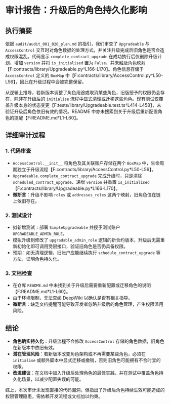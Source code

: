 # 审计报告：升级后的角色持久化影响

## 执行摘要

依据 `audit/audit_001_020_plan.md` 的指引，我们审查了 `Upgradeable` 与 `AccessControl` 交互时对角色数据的处理方式，并关注升级完成后旧角色是否会造成权限混乱。代码显示 `complete_contract_upgrade` 在成功执行后仅删除升级计划、增加 `version` 并将 `is_initialised` 置为 `False`，并未触及角色映射【F:contracts/library/Upgradeable.py†L166-L170】。角色信息存储于 `AccessControl` 定义的 `BoxMap` 中【F:contracts/library/AccessControl.py†L50-L56】，因此在升级过程中会被完整保留。

从逻辑上推导，若新版本调整了角色用途或取消某些角色，旧版授予的权限仍会存在，除非在升级后的 `initialise` 流程中显式清理或迁移这些角色。现有测试仅覆盖升级本身的状态变更【F:tests/library/Upgradeable.test.ts†L414-L458】，未验证升级后角色依旧有效的情况。README 中亦未搜索到关于升级后重新配置角色的提醒【F:README.md†L1-L60】。

## 详细审计过程

### 1. 代码审查
- `AccessControl.__init__` 将角色及其关联账户存储在两个 `BoxMap` 中，生命周期独立于升级流程【F:contracts/library/AccessControl.py†L50-L56】。
- `Upgradeable.complete_contract_upgrade` 完成升级时，只是清除 `scheduled_contract_upgrade`、递增 `version` 并重置 `is_initialised`【F:contracts/library/Upgradeable.py†L166-L170】。
- **微断言**：升级不影响 `roles` 或 `addresses_roles` 这两个映射，旧角色值在链上依旧存在。

### 2. 测试设计
- 拟新增测试：部署 `SimpleUpgradeable` 并授予测试账户 `UPGRADEABLE_ADMIN_ROLE`。
- 模拟升级到修改了 `upgradable_admin_role` 逻辑的新合约版本，升级后无需重新初始化即可调用受限接口，验证旧角色是否仍具备权限。
- 预期：如无清理逻辑，旧账户应能继续执行 `schedule_contract_upgrade` 等方法，证明角色持久化。

### 3. 文档检查
- 在仓库 `README.md` 中未找到关于升级后需要重新配置或迁移角色的说明【F:README.md†L1-L60】。
- 由于环境限制，无法查阅 DeepWiki 以确认是否有相关指导。
- **微断言**：缺乏文档提醒可能导致开发者忽略升级后的角色管理，产生权限滥用风险。

## 结论

- **角色确实持久化**：升级流程不会修改 `AccessControl` 存储的角色数据，旧角色在新版本中依旧有效。
- **潜在管理风险**：若新版本改变角色架构或不再需要某些角色，必须在 `initialise` 或额外脚本中显式迁移或撤销，否则旧角色可能拥有不合时宜的权限。
- **改进建议**：在文档中加入升级后处理角色的最佳实践，并在测试中覆盖角色持久化场景，以减少配置失误的可能。

综上，本次审计未发现直接的代码漏洞，但指出了升级后角色持续生效可能造成的权限管理隐患，需依赖开发流程或文档加以约束。

